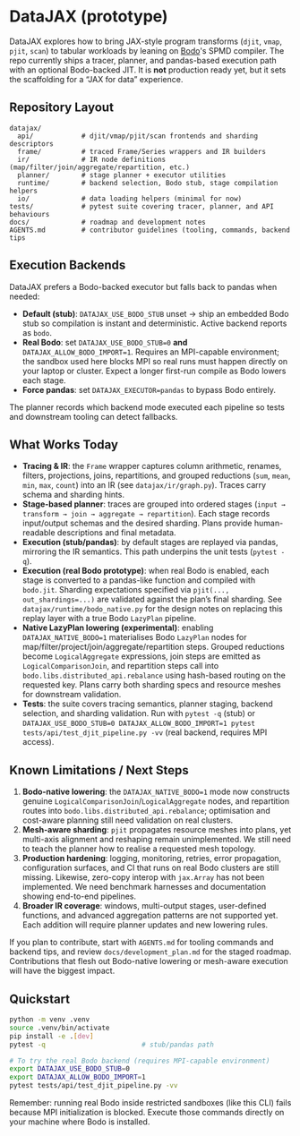 # DataJAX (prototype)

DataJAX explores how to bring JAX-style program transforms (`djit`, `vmap`, `pjit`, `scan`) to tabular workloads by leaning on [Bodo](https://github.com/bodo-ai/Bodo)'s SPMD compiler. The repo currently ships a tracer, planner, and pandas-based execution path with an optional Bodo-backed JIT. It is **not** production ready yet, but it sets the scaffolding for a “JAX for data” experience.

## Repository Layout

```
datajax/
  api/            # djit/vmap/pjit/scan frontends and sharding descriptors
  frame/          # traced Frame/Series wrappers and IR builders
  ir/             # IR node definitions (map/filter/join/aggregate/repartition, etc.)
  planner/        # stage planner + executor utilities
  runtime/        # backend selection, Bodo stub, stage compilation helpers
  io/             # data loading helpers (minimal for now)
tests/            # pytest suite covering tracer, planner, and API behaviours
docs/             # roadmap and development notes
AGENTS.md         # contributor guidelines (tooling, commands, backend tips
```

## Execution Backends

DataJAX prefers a Bodo-backed executor but falls back to pandas when needed:

- **Default (stub)**: `DATAJAX_USE_BODO_STUB` unset → ship an embedded Bodo stub so compilation is instant and deterministic. Active backend reports as `bodo`.
- **Real Bodo**: set `DATAJAX_USE_BODO_STUB=0` **and** `DATAJAX_ALLOW_BODO_IMPORT=1`. Requires an MPI-capable environment; the sandbox used here blocks MPI so real runs must happen directly on your laptop or cluster. Expect a longer first-run compile as Bodo lowers each stage.
- **Force pandas**: set `DATAJAX_EXECUTOR=pandas` to bypass Bodo entirely.

The planner records which backend mode executed each pipeline so tests and downstream tooling can detect fallbacks.

## What Works Today

- **Tracing & IR**: the `Frame` wrapper captures column arithmetic, renames, filters, projections, joins, repartitions, and grouped reductions (`sum`, `mean`, `min`, `max`, `count`) into an IR (see `datajax/ir/graph.py`). Traces carry schema and sharding hints.
- **Stage-based planner**: traces are grouped into ordered stages (`input → transform → join → aggregate → repartition`). Each stage records input/output schemas and the desired sharding. Plans provide human-readable descriptions and final metadata.
- **Execution (stub/pandas)**: by default stages are replayed via pandas, mirroring the IR semantics. This path underpins the unit tests (`pytest -q`).
- **Execution (real Bodo prototype)**: when real Bodo is enabled, each stage is converted to a pandas-like function and compiled with `bodo.jit`. Sharding expectations specified via `pjit(..., out_shardings=...)` are validated against the plan’s final sharding. See `datajax/runtime/bodo_native.py` for the design notes on replacing this replay layer with a true Bodo `LazyPlan` pipeline.
- **Native LazyPlan lowering (experimental)**: enabling `DATAJAX_NATIVE_BODO=1` materialises Bodo `LazyPlan` nodes for map/filter/project/join/aggregate/repartition steps. Grouped reductions become `LogicalAggregate` expressions, join steps are emitted as `LogicalComparisonJoin`, and repartition steps call into `bodo.libs.distributed_api.rebalance` using hash-based routing on the requested key. Plans carry both sharding specs and resource meshes for downstream validation.
- **Tests**: the suite covers tracing semantics, planner staging, backend selection, and sharding validation. Run with `pytest -q` (stub) or `DATAJAX_USE_BODO_STUB=0 DATAJAX_ALLOW_BODO_IMPORT=1 pytest tests/api/test_djit_pipeline.py -vv` (real backend, requires MPI access).

## Known Limitations / Next Steps

1. **Bodo-native lowering**: the `DATAJAX_NATIVE_BODO=1` mode now constructs genuine `LogicalComparisonJoin`/`LogicalAggregate` nodes, and repartition routes into `bodo.libs.distributed_api.rebalance`; optimisation and cost-aware planning still need validation on real clusters.
2. **Mesh-aware sharding**: `pjit` propagates resource meshes into plans, yet multi-axis alignment and reshaping remain unimplemented. We still need to teach the planner how to realise a requested mesh topology.
3. **Production hardening**: logging, monitoring, retries, error propagation, configuration surfaces, and CI that runs on real Bodo clusters are still missing. Likewise, zero-copy interop with `jax.Array` has not been implemented. We need benchmark harnesses and documentation showing end-to-end pipelines.
4. **Broader IR coverage**: windows, multi-output stages, user-defined functions, and advanced aggregation patterns are not supported yet. Each addition will require planner updates and new lowering rules.

If you plan to contribute, start with `AGENTS.md` for tooling commands and backend tips, and review `docs/development_plan.md` for the staged roadmap. Contributions that flesh out Bodo-native lowering or mesh-aware execution will have the biggest impact.

## Quickstart

```bash
python -m venv .venv
source .venv/bin/activate
pip install -e .[dev]
pytest -q                        # stub/pandas path

# To try the real Bodo backend (requires MPI-capable environment)
export DATAJAX_USE_BODO_STUB=0
export DATAJAX_ALLOW_BODO_IMPORT=1
pytest tests/api/test_djit_pipeline.py -vv
```

Remember: running real Bodo inside restricted sandboxes (like this CLI) fails because MPI initialization is blocked. Execute those commands directly on your machine where Bodo is installed.
